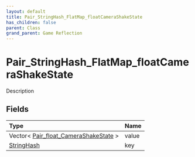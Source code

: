 ```yaml
---
layout: default
title: Pair_StringHash_FlatMap_floatCameraShakeState
has_children: false
parent: Class
grand_parent: Game Reflection
---
```

# Pair_StringHash_FlatMap_floatCameraShakeState
Description 

## Fields

| Type | Name |
|:----------|:--------------|
| Vector< [Pair_float_CameraShakeState](/riftbreaker-wiki/docs/game-reflection/classes/pair_float__camera_shake_state/) > | value |
| [StringHash](/riftbreaker-wiki/docs/game-reflection/classes/string_hash/) | key |

